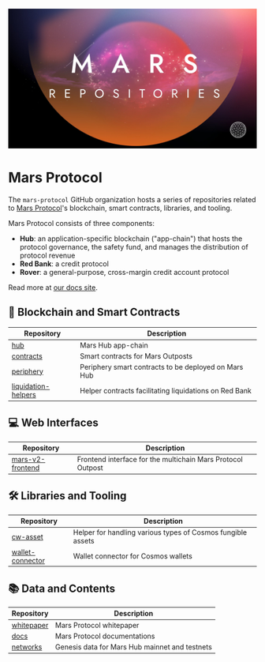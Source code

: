 ![mars-repositories](https://raw.githubusercontent.com/mars-protocol/.github/main/profile/image.jpg)

# Mars Protocol

The `mars-protocol` GitHub organization hosts a series of repositories related to [Mars Protocol][1]'s blockchain, smart contracts, libraries, and tooling.

Mars Protocol consists of three components:

- **Hub**: an application-specific blockchain ("app-chain") that hosts the protocol governance, the safety fund, and manages the distribution of protocol revenue
- **Red Bank**: a credit protocol
- **Rover**: a general-purpose, cross-margin credit account protocol

Read more at [our docs site][2].

## 🤖 Blockchain and Smart Contracts

| Repository               | Description                                            |
| ------------------------ | ------------------------------------------------------ |
| [hub][3]                 | Mars Hub app-chain                                     |
| [contracts][4]           | Smart contracts for Mars Outposts                      |
| [periphery][6]           | Periphery smart contracts to be deployed on Mars Hub   |
| [liquidation-helpers][7] | Helper contracts facilitating liquidations on Red Bank |

## 💻 Web Interfaces

| Repository      | Description                            |
| --------------- | -------------------------------------- |
| [mars-v2-frontend][14] | Frontend interface for the multichain Mars Protocol Outpost |

## 🛠️ Libraries and Tooling

| Repository             | Description                                                 |
| ---------------------- | ----------------------------------------------------------- |
| [cw-asset][8]          | Helper for handling various types of Cosmos fungible assets |
| [wallet-connector][13] | Wallet connector for Cosmos wallets                         |


## 📚 Data and Contents

| Repository      | Description                                    |
| --------------- | ---------------------------------------------- |
| [whitepaper][9] | Mars Protocol whitepaper                       |
| [docs][10]      | Mars Protocol documentations                   |
| [networks][12]  | Genesis data for Mars Hub mainnet and testnets |

[1]: https://marsprotocol.io/
[2]: https://docs.marsprotocol.io/
[3]: https://github.com/mars-protocol/hub
[4]: https://github.com/mars-protocol/contracts
[6]: https://github.com/mars-protocol/periphery
[7]: https://github.com/mars-protocol/liquidation-helpers
[8]: https://github.com/mars-protocol/cw-asset
[9]: https://github.com/mars-protocol/whitepaper
[10]: https://github.com/mars-protocol/docs
[11]: https://github.com/mars-protocol/mips
[12]: https://github.com/mars-protocol/networks
[13]: https://github.com/mars-protocol/wallet-connector
[14]: https://github.com/mars-protocol/mars-v2-frontend

